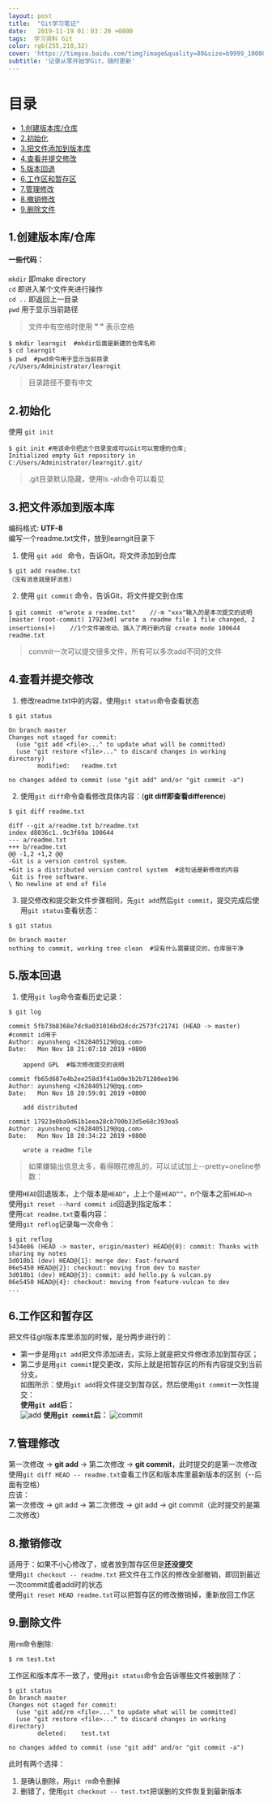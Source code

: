 ```yaml
---
layout: post
title:  "Git学习笔记"
date:   2019-11-19 01：03：20 +0800
tags:  学习资料 Git
color: rgb(255,210,32)
cover: 'https://timgsa.baidu.com/timg?image&quality=80&size=b9999_10000&sec=1574701670&di=7cd8be97810023a7fbf386466191505e&imgtype=jpg&er=1&src=http%3A%2F%2Ftc.sinaimg.cn%2Fmaxwidth.800%2Ftc.service.weibo.com%2Fs5_51cto_com%2Fb9260ce2c11540a6304b74e5cd978305.jpg'
subtitle: '记录从零开始学Git，随时更新'
---
```

# 目录  
- [1.创建版本库/仓库](#1创建版本库仓库)  
- [2.初始化](#2初始化)
- [3.把文件添加到版本库](#3把文件添加到版本库)
- [4.查看并提交修改](#4查看并提交修改)
- [5.版本回退](#5版本回退)
- [6.工作区和暂存区](#6工作区和暂存区)
- [7.管理修改](#7管理修改)
- [8.撤销修改](#8撤销修改)
- [9.删除文件](#9删除文件)




## 1.创建版本库/仓库  
#### 一些代码：  
  `mkdir` 即make directory  
  `cd`  即进入某个文件夹进行操作  
  `cd ..` 即返回上一目录   
 `pwd` 用于显示当前路径
> 文件中有空格时使用 **" "** 表示空格  
```
$ mkdir learngit  #mkdir后面是新建的仓库名称    
$ cd learngit               
$ pwd  #pwd命令用于显示当前目录       
/c/Users/Administrator/learngit 
```
> 目录路径不要有中文
  
## 2.初始化
使用 `git init` 
```
$ git init #用该命令把这个目录变成可以Git可以管理的仓库;
Initialized empty Git repository in C:/Users/Administrator/learngit/.git/ 
```
> .git目录默认隐藏，使用ls -ah命令可以看见
  
## 3.把文件添加到版本库
编码格式: **UTF-8**   
编写一个readme.txt文件，放到learngit目录下  

1. 使用 `git add ` 命令，告诉Git，将文件添加到仓库
```
$ git add readme.txt
（没有消息就是好消息)
```

2. 使用 ` git commit ` 命令，告诉Git，将文件提交到仓库  

```
$ git commit -m"wrote a readme.txt"    //-m "xxx"输入的是本次提交的说明
[master (root-commit) 17923e0] wrote a readme file 1 file changed, 2 insertions(+)    //1个文件被改动、插入了两行新内容 create mode 100644 readme.txt 
```
> commit一次可以提交很多文件，所有可以多次add不同的文件  
  
## 4.查看并提交修改  

1. 修改readme.txt中的内容，使用`git status`命令查看状态  

```
$ git status

On branch master
Changes not staged for commit:
  (use "git add <file>..." to update what will be committed)
  (use "git restore <file>..." to discard changes in working directory)
        modified:   readme.txt

no changes added to commit (use "git add" and/or "git commit -a")
```

2. 使用`git diff`命令查看修改具体内容：(**git diff即查看difference**)  

```
$ git diff readme.txt

diff --git a/readme.txt b/readme.txt
index d8036c1..9c3f69a 100644
--- a/readme.txt
+++ b/readme.txt
@@ -1,2 +1,2 @@
-Git is a version control system.
+Git is a distributed version control system  #这句话是新修改的内容
 Git is free software.
\ No newline at end of file
```

3. 提交修改和提交新文件步骤相同，先`git add`然后`git commit`，提交完成后使用`git status`查看状态：  

```
$ git status

On branch master
nothing to commit, working tree clean  #没有什么需要提交的，仓库很干净
```
  
  
## 5.版本回退
1. 使用`git log`命令查看历史记录：  

```
$ git log

commit 5fb73b8368e7dc9a031016bd2dcdc2573fc21741 (HEAD -> master) #commit id用于
Author: ayunsheng <2628405129@qq.com>
Date:   Mon Nov 18 21:07:10 2019 +0800

    append GPL  #每次修改提交的说明

commit fb65d687e4b2ee258d3f41a00e3b2b71280ee196
Author: ayunsheng <2628405129@qq.com>
Date:   Mon Nov 18 20:59:01 2019 +0800

    add distributed

commit 17923e0ba9d61b1eea28cb700b33d5e68c393ea5
Author: ayunsheng <2628405129@qq.com>
Date:   Mon Nov 18 20:34:22 2019 +0800

    wrote a readme file
```

>如果嫌输出信息太多，看得眼花缭乱的，可以试试加上--pretty=oneline参数：  

使用`HEAD`回退版本，上个版本是`HEAD^`，上上个是`HEAD^^`，n个版本之前`HEAD~n`  
使用`git reset --hard commit id`回退到指定版本：  
使用`cat readme.txt`查看内容：  
使用`git reflog`记录每一次命令：  

```
$ git reflog
5434e86 (HEAD -> master, origin/master) HEAD@{0}: commit: Thanks with sharing my notes
3d018b1 (dev) HEAD@{1}: merge dev: Fast-forward
06e5450 HEAD@{2}: checkout: moving from dev to master
3d018b1 (dev) HEAD@{3}: commit: add hello.py & vulcan.py
06e5450 HEAD@{4}: checkout: moving from feature-vulcan to dev
...

```

## 6.工作区和暂存区
把文件往git版本库里添加的时候，是分两步进行的：  
- 第一步是用`git add`把文件添加进去，实际上就是把文件修改添加到暂存区；  
- 第二步是用`git commit`提交更改，实际上就是把暂存区的所有内容提交到当前分支。  
如图所示：使用`git add`将文件提交到暂存区，然后使用`git commit`一次性提交：  
**使用`git add`后：**  
![add](https://note.youdao.com/yws/public/resource/142ac5c303cd3af00be9b9f843f783f1/xmlnote/166E2EFBDBCF421495CFE161D25DBA64/2326)
**使用`git commit`后：**
![commit](https://note.youdao.com/yws/public/resource/142ac5c303cd3af00be9b9f843f783f1/xmlnote/A1C86EFFD21E45B9B006D128F00191ED/2329)

## 7.管理修改
第一次修改 -> **git add** -> 第二次修改 -> **git commit**，此时提交的是第一次修改  
使用`git diff HEAD -- readme.txt`查看工作区和版本库里最新版本的区别（--后面有空格）  
应该：  
第一次修改 -> git add -> 第二次修改 -> git add -> git commit（此时提交的是第二次修改）

## 8.撤销修改
适用于：如果不小心修改了，或者放到暂存区但是**还没提交**  
使用`git checkout -- readme.txt` 把文件在工作区的修改全部撤销，即回到最近一次commit或者add时的状态  
使用`git reset HEAD readme.txt`可以把暂存区的修改撤销掉，重新放回工作区  

## 9.删除文件
用`rm`命令删除:  
```
$ rm test.txt
```
工作区和版本库不一致了，使用`git status`命令会告诉哪些文件被删除了：  
```
$ git status
On branch master
Changes not staged for commit:
  (use "git add/rm <file>..." to update what will be committed)
  (use "git restore <file>..." to discard changes in working directory)
        deleted:    test.txt

no changes added to commit (use "git add" and/or "git commit -a")
```
此时有两个选择：  
1. 是确认删除，用`git rm`命令删掉
2. 删错了，使用`git checkout -- test.txt`把误删的文件恢复到最新版本









 
